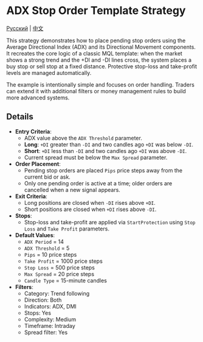 # ADX Stop Order Template Strategy
[Русский](README_ru.md) | [中文](README_cn.md)

This strategy demonstrates how to place pending stop orders using the Average Directional Index (ADX) and its Directional Movement components. It recreates the core logic of a classic MQL template: when the market shows a strong trend and the +DI and -DI lines cross, the system places a buy stop or sell stop at a fixed distance. Protective stop-loss and take-profit levels are managed automatically.

The example is intentionally simple and focuses on order handling. Traders can extend it with additional filters or money management rules to build more advanced systems.

## Details

- **Entry Criteria**:
  - ADX value above the `ADX Threshold` parameter.
  - **Long**: `+DI` greater than `-DI` and two candles ago `+DI` was below `-DI`.
  - **Short**: `+DI` less than `-DI` and two candles ago `+DI` was above `-DI`.
  - Current spread must be below the `Max Spread` parameter.
- **Order Placement**:
  - Pending stop orders are placed `Pips` price steps away from the current bid or ask.
  - Only one pending order is active at a time; older orders are cancelled when a new signal appears.
- **Exit Criteria**:
  - Long positions are closed when `-DI` rises above `+DI`.
  - Short positions are closed when `+DI` rises above `-DI`.
- **Stops**:
  - Stop-loss and take-profit are applied via `StartProtection` using `Stop Loss` and `Take Profit` parameters.
- **Default Values**:
  - `ADX Period` = 14
  - `ADX Threshold` = 5
  - `Pips` = 10 price steps
  - `Take Profit` = 1000 price steps
  - `Stop Loss` = 500 price steps
  - `Max Spread` = 20 price steps
  - `Candle Type` = 15-minute candles
- **Filters**:
  - Category: Trend following
  - Direction: Both
  - Indicators: ADX, DMI
  - Stops: Yes
  - Complexity: Medium
  - Timeframe: Intraday
  - Spread filter: Yes
